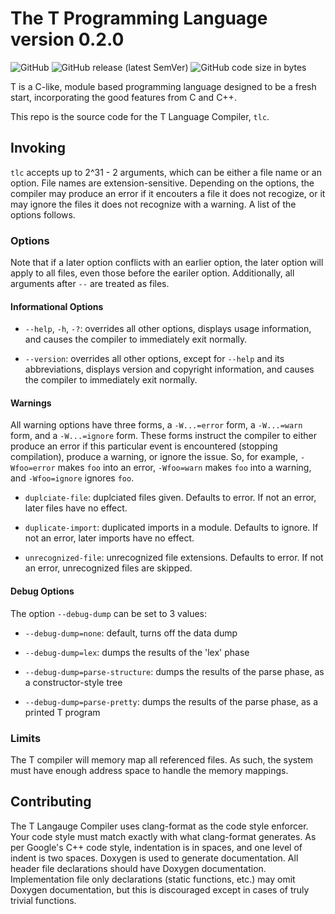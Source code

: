 # The T Programming Language version 0.2.0

![GitHub](https://img.shields.io/github/license/JustinHuPrime/TCompiler.svg)
![GitHub release (latest SemVer)](https://img.shields.io/github/v/release/JustinHuPrime/TCompiler?sort=semver)
![GitHub code size in bytes](https://img.shields.io/github/languages/code-size/JustinHuPrime/TCompiler)

T is a C-like, module based programming language designed to be a fresh start, incorporating the good features from C and C++.

This repo is the source code for the T Language Compiler, `tlc`.

## Invoking

`tlc` accepts up to 2^31 - 2 arguments, which can be either a file name or an option. File names are extension-sensitive. Depending on the options, the compiler may produce an error if it encouters a file it does not recogize, or it may ignore the files it does not recognize with a warning. A list of the options follows.

### Options

Note that if a later option conflicts with an earlier option, the later option will apply to all files, even those before the eariler option. Additionally, all arguments after `--` are treated as files.

#### Informational Options

* `--help`, `-h`, `-?`: overrides all other options, displays usage information, and causes the compiler to immediately exit normally.

* `--version`: overrides all other options, except for `--help` and its abbreviations, displays version and copyright information, and causes the compiler to immediately exit normally.

<!-- #### Architecture

* `--arch=x86_64-linux`: sets the target architecture to x86_64 on Linux (ELF w/ System V ABI). Default.

#### Code Generation

* `-fPDC`: generate fixed-position code. Default.

* `-fPIE`: generate position independent code suitable for relocatable executable use.

* `-fPIC`: generate position independent code suitable for shared library or relocatable executable use. -->

#### Warnings

All warning options have three forms, a `-W...=error` form, a `-W...=warn` form, and a `-W...=ignore` form. These forms instruct the compiler to either produce an error if this particular event is encountered (stopping compilation), produce a warning, or ignore the issue. So, for example, `-Wfoo=error` makes `foo` into an error, `-Wfoo=warn` makes `foo` into a warning, and `-Wfoo=ignore` ignores `foo`.

<!-- * `const-return`: a function's declared return type is explicitly declared as constant. Defaults to warn. -->

<!-- * `duplicate-decl-specifier`: a data type has const or volatile applied to the same thing more than once. Defaults to warn. -->

* `duplciate-file`: duplciated files given. Defaults to error. If not an error, later files have no effect.

* `duplicate-import`: duplicated imports in a module. Defaults to ignore. If not an error, later imports have no effect.

<!-- * `reseved-id`: something is defined using an id starting with two underscores (a reserved id). Defaults to error. -->

<!-- * `void-return`: returning void in a non-void function. Defaults to error. May not be an error if inline assembly is used to setup the return value. -->

<!-- * `unreachable`: unreachable statements detected. Defaults to warn. -->

* `unrecognized-file`: unrecognized file extensions. Defaults to error. If not an error, unrecognized files are skipped.

#### Debug Options

The option `--debug-dump` can be set to 3 values:

* `--debug-dump=none`: default, turns off the data dump

* `--debug-dump=lex`: dumps the results of the 'lex' phase

* `--debug-dump=parse-structure`: dumps the results of the parse phase, as a constructor-style tree

* `--debug-dump=parse-pretty`: dumps the results of the parse phase, as a printed T program

<!-- * `--debug-dump=ir`: dumps the results of the translate to IR phase -->

<!-- * `--debug-dump=asm-1`: dumps the results of phase one assembly translation (note that phases are architecture specific)

  * In `x86_64`, phase one is initial instruction selection. -->

<!-- * `--debug-dump=asm-2`: dumps the results of phase two assembly translation (note that phases are architecture specific)

  * In `x86_64`, phase two is register allocation. -->

### Limits

The T compiler will memory map all referenced files. As such, the system must have enough address space to handle the memory mappings.

## Contributing

The T Langauge Compiler uses clang-format as the code style enforcer. Your code style must match exactly with what clang-format generates. As per Google's C++ code style, indentation is in spaces, and one level of indent is two spaces. Doxygen is used to generate documentation. All header file declarations should have Doxygen documentation. Implementation file only declarations (static functions, etc.) may omit Doxygen documentation, but this is discouraged except in cases of truly trivial functions.
